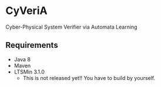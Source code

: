 # CyVeriA
Cyber-Physical System Verifier via Automata Learning

## Requirements

- Java 8
- Maven
- LTSMin 3.1.0
  - This is not released yet!! You have to build by yourself.
